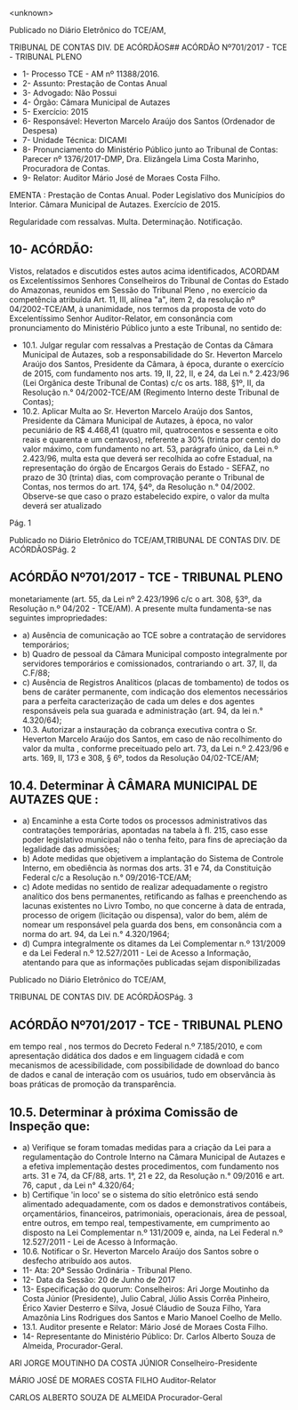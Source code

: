 &lt;unknown&gt;

Publicado  no  Diário Eletrônico do TCE/AM,

TRIBUNAL DE CONTAS DIV. DE  ACÓRDÃOS## ACÓRDÃO Nº701/2017 - TCE - TRIBUNAL PLENO

- 1- Processo TCE - AM nº 11388/2016.
- 2- Assunto: Prestação de Contas Anual
- 3- Advogado: Não Possui
- 4- Órgão: Câmara Municipal de Autazes
- 5- Exercício: 2015
- 6- Responsável: Heverton Marcelo Araújo dos Santos (Ordenador de Despesa)
- 7-  Unidade Técnica: DICAMI
- 8- Pronunciamento  do Ministério  Público  junto  ao Tribunal  de Contas: Parecer  nº 1376/2017-DMP, Dra. Elizângela Lima Costa Marinho, Procuradora de Contas.
- 9- Relator: Auditor Mário José de Moraes Costa Filho.

EMENTA : Prestação de Contas Anual. Poder Legislativo dos Municípios do Interior. Câmara Municipal de Autazes. Exercício de 2015.

Regularidade  com  ressalvas.  Multa.  Determinação. Notificação.

## 10-  ACÓRDÃO:

Vistos, relatados e discutidos estes autos acima identificados, ACORDAM os Excelentíssimos Senhores Conselheiros do Tribunal de Contas do Estado do Amazonas, reunidos em Sessão do Tribunal Pleno , no exercício da competência atribuída Art. 11, III, alínea  "a",  item  2,  da  resolução  nº  04/2002-TCE/AM, à  unanimidade, nos  termos  da proposta  de  voto  do  Excelentíssimo  Senhor  Auditor-Relator,  em  consonância  com pronunciamento do Ministério Público junto a este Tribunal, no sentido de:

- 10.1. Julgar  regular  com  ressalvas a  Prestação  de  Contas da  Câmara Municipal de Autazes, sob a responsabilidade do Sr. Heverton Marcelo Araújo dos Santos, Presidente da Câmara, à época, durante o exercício de  2015,  com  fundamento  nos  arts.  19,  II,  22,  II,  e  24,  da  Lei  n.° 2.423/96 (Lei Orgânica deste Tribunal de Contas) c/c os arts. 188, §1º, II, da Resolução n.° 04/2002-TCE/AM  (Regimento Interno deste Tribunal de Contas);
- 10.2.  Aplicar Multa ao Sr. Heverton Marcelo Araújo dos Santos, Presidente da Câmara  Municipal  de  Autazes,  à  época,  no  valor  pecuniário  de  R$ 4.468,41 (quatro mil, quatrocentos e sessenta e oito reais e quarenta e um centavos), referente a 30% (trinta por cento) do valor máximo, com fundamento no art. 53, parágrafo único, da Lei n.º 2.423/96, multa esta que deverá ser recolhida ao cofre Estadual, na representação do órgão de  Encargos  Gerais  do  Estado  -  SEFAZ,  no  prazo  de  30  (trinta)  dias, com comprovação perante o Tribunal de Contas, nos termos do art. 174, §4º, da Resolução n.° 04/2002. Observe-se que caso o prazo estabelecido expire, o valor da multa deverá ser atualizado

Pág. 1

Publicado  no  Diário Eletrônico do TCE/AM,TRIBUNAL DE CONTAS DIV. DE  ACÓRDÃOSPág. 2

## ACÓRDÃO Nº701/2017 - TCE - TRIBUNAL PLENO

monetariamente  (art.  55,  da  Lei  nº  2.423/1996  c/c  o  art.  308,  §3º,  da Resolução n.º 04/202 - TCE/AM). A presente multa fundamenta-se nas seguintes impropriedades:

- a) Ausência de comunicação ao TCE sobre a contratação de servidores temporários;
- b) Quadro de pessoal da Câmara Municipal composto integralmente por servidores  temporários  e  comissionados,  contrariando  o  art.  37,  II,  da C.F/88;
- c)  Ausência de Registros Analíticos (placas de tombamento) de todos os bens de caráter permanente, com indicação dos elementos necessários para a perfeita caracterização de cada  um  deles  e  dos  agentes responsáveis  pela  sua  guarada  e  administração  (art.  94,  da  lei  n.° 4.320/64);
- 10.3. Autorizar a instauração da cobrança executiva contra o Sr. Heverton Marcelo Araújo dos Santos, em caso de não recolhimento do valor da multa , conforme preceituado pelo art. 73, da Lei n.º 2.423/96 e arts. 169,  II, 173 e 308, § 6º, todos da Resolução 04/02-TCE/AM;

## 10.4.  Determinar À CÂMARA MUNICIPAL DE AUTAZES QUE :

- a)  Encaminhe  a  esta  Corte  todos  os  processos  administrativos  das contratações  temporárias,  apontadas  na  tabela  à  fl.  215,  caso  esse poder legislativo municipal não o tenha feito, para fins de apreciação da legalidade das admissões;
- b) Adote medidas que objetivem a implantação do Sistema de Controle Interno,  em  obediência  às  normas  dos  arts.  31  e  74,  da  Constituição Federal c/c a Resolução n.° 09/2016-TCE/AM;
- c)  Adote  medidas  no  sentido  de  realizar  adequadamente  o  registro analítico dos bens permanentes, retificando as falhas e preenchendo as lacunas existentes no Livro Tombo, no que concerne à data de entrada, processo  de  origem  (licitação  ou  dispensa),  valor  do  bem,  além  de nomear um responsável pela guarda dos bens, em consonância com a norma do art. 94, da Lei n.° 4.320/1964;
- d) Cumpra integralmente os ditames da Lei Complementar n.º 131/2009 e  da  Lei  Federal  n.º  12.527/2011  -  Lei  de Acesso  a  Informação, atentando  para  que  as  informações  publicadas  sejam  disponibilizadas

Publicado  no  Diário Eletrônico do TCE/AM,

TRIBUNAL DE CONTAS DIV. DE  ACÓRDÃOSPág. 3

## ACÓRDÃO Nº701/2017 - TCE - TRIBUNAL PLENO

em tempo real ,  nos  termos do Decreto Federal n.º 7.185/2010, e com apresentação  didática dos  dados  e  em  linguagem  cidadã  e  com mecanismos de acessibilidade, com possibilidade de download do banco de dados e canal de interação com os usuários, tudo em observância às boas práticas de promoção da transparência.

## 10.5.  Determinar à próxima Comissão de Inspeção que:

- a) Verifique  se  foram  tomadas  medidas  para  a  criação  da  Lei  para  a regulamentação do Controle Interno na Câmara Municipal de Autazes e a  efetiva  implementação  destes  procedimentos,  com  fundamento  nos arts. 31 e 74, da CF/88, arts. 1°, 21 e 22, da Resolução n.° 09/2016 e art. 76, caput , da Lei n° 4.320/64;
- b) Certifique  'in loco'  se  o  sistema  do  sítio  eletrônico  está  sendo alimentado adequadamente, com os dados e demonstrativos contábeis, orçamentários, financeiros, patrimoniais, operacionais, área de pessoal, entre  outros,  em  tempo  real,  tempestivamente,  em  cumprimento  ao disposto na Lei Complementar n.º 131/2009 e, ainda, na Lei Federal n.º 12.527/2011 - Lei de Acesso à Informação.
- 10.6. Notificar o  Sr.  Heverton Marcelo  Araújo dos Santos sobre o desfecho atribuído aos autos.
- 11-  Ata: 20ª Sessão Ordinária - Tribunal Pleno.
- 12-  Data da Sessão: 20 de Junho de 2017
- 13-  Especificação  do  quorum: Conselheiros: Ari Jorge  Moutinho  da  Costa  Júnior (Presidente), Julio Cabral,  Júlio Assis Corrêa Pinheiro, Érico Xavier Desterro e Silva, Josué  Cláudio  de  Souza  Filho,  Yara  Amazônia  Lins  Rodrigues  dos  Santos  e  Mario Manoel Coelho de Mello.
- 13.1. Auditor presente e Relator: Mário José de Moraes Costa Filho.
- 14-  Representante  do  Ministério  Público: Dr. Carlos  Alberto  Souza  de Almeida, Procurador-Geral.

ARI JORGE MOUTINHO DA COSTA JÚNIOR Conselheiro-Presidente

MÁRIO JOSÉ DE MORAES COSTA FILHO Auditor-Relator

CARLOS ALBERTO SOUZA DE ALMEIDA Procurador-Geral